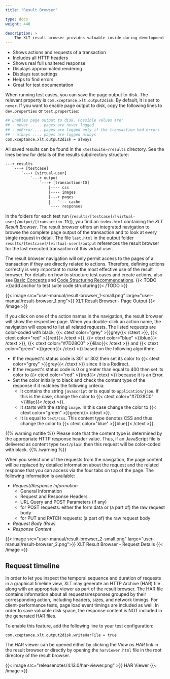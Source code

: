 ```yaml
---
title: "Result Browser"

type: docs
weight: 440

description: >
    The XLT result browser provides valuable inside during development as well as during load test execution and evaluation.
---
```


- Shows actions and requests of a transaction
- Includes all HTTP headers
- Shows real full unaltered response
- Displays approximated rendering
- Displays test settings
- Helps to find errors
- Great for test documentation

When running test cases, you can save the page output to disk. The relevant property is `com.xceptance.xlt.output2disk`. By default, it is set to `never`. If you want to enable page output to disk, copy the following lines to `dev.properties` or `test.properties`:

```bash
## Enables page output to disk. Possible values are:
## - never ..... pages are never logged
## - onError ... pages are logged only if the transaction had errors
## - always .... pages are logged always
com.xceptance.xlt.output2disk = always
```

All saved results can be found in the `<testsuite>/results` directory. See the lines below for details of the results subdirectory structure:

```txt
---+ results
   `---+ [testcase]
       `---+ [virtual-user]
           `---+ output
               `---+ [transaction-ID]
                   |---- css
                   |---- images
                   |---+ pages
                   |   `--- cache
                   `---- responses
```

In the folders for each test run (`results/[testcase]/[virtual-user]/output/[transaction-ID]`), you find an `index.html` containing the _XLT Result Browser_. The result browser offers an integrated navigation to browse the complete page output of the transaction and to look at every single request in detail. The file `last.html` in the output folder `results/[testcase]/[virtual-user]/output` references the result browser for the last executed transaction of this virtual user.

The result browser navigation will only permit access to the pages of a transaction if they are directly related to actions. Therefore, defining actions correctly is very important to make the most effective use of the result browser. For details on how to structure test cases and create actions, also see [Basic Concepts](../030-concepts) and [Code Structuring Recommendations](../450-test-suites/#). {{< TODO >}}add anchor to test suite code structuring{{< /TODO >}}

{{< image src="user-manual/result-browser_1-small.png" large="user-manual/result-browser_1.png">}}
XLT Result Browser - Page Output
{{< /image >}}

If you click on one of the action names in the navigation, the result browser will show the respective page. When you double-click an action name, the navigation will expand to list all related requests. The listed requests are color-coded with black, {{< ctext color="grey" >}}grey{{< /ctext >}}, {{< ctext color="red" >}}red{{< /ctext >}}, {{< ctext color="blue" >}}blue{{< /ctext >}}, {{< ctext color="#7D28C0" >}}lilac{{< /ctext >}} and {{< ctext color="green" >}}green{{< /ctext >}} based on the following algorithm:

* If the request's status code is 301 or 302 then set its color to {{< ctext color="grey" >}}grey{{< /ctext >}} since it is a Redirect.
* If the request's status code is 0 or greater than equal to 400 then set its color to {{< ctext color="red" >}}red{{< /ctext >}} because it is an Error.
* Set the color initially to black and check the content type of the response if it matches the following criteria:
	* It contains the string `javascript` or is equal to `application/json`. If this is the case, change the color to {{< ctext color="#7D28C0" >}}lilac{{< /ctext >}}.
	* It starts with the string `image`. In this case change the color to {{< ctext color="green" >}}green{{< /ctext >}}.
	* It is equal to `text/css`. This content type denotes CSS and thus change the color to {{< ctext color="blue" >}}blue{{< /ctext >}}.

{{% warning notitle %}}
Please note that the content type is determined by the appropriate HTTP response header value. Thus, if an JavaScript file is delivered as content type `text/plain` then this request will be color-coded with black.
{{% /warning %}}

When you select one of the requests from the navigation, the page content will be replaced by detailed information about the request and the related response that you can access via the four tabs on top of the page. The following information is available:

* *Request/Response Information*
	* General Information
	* Request and Response Headers
	* URL Query and POST Parameters (if any)
	* for POST requests: either the form data or (a part of) the raw request body
	* for PUT and PATCH requests: (a part of) the raw request body
* *Request Body (Raw)*
* *Response Content*

{{< image src="user-manual/result-browser_2-small.png" large="user-manual/result-browser_2.png">}}
XLT Result Browser - Request Details
{{< /image >}}

## Request timeline
In order to let you inspect the temporal sequence
and duration of requests in a graphical timeline view, XLT may
generate an HTTP Archive (HAR) file along with an appropriate viewer as
part of the result browser. The HAR file contains information about all
requests/responses grouped by their corresponding action, including
headers, sizes, and network timings. For client-performance tests, page
load event timings are included as well. In order to save valuable disk
space, the response content is NOT included in the generated HAR files.

To enable this feature, add the following line to your test
configuration:

```
com.xceptance.xlt.output2disk.writeHarFile = true
```

The HAR viewer can be opened either by clicking the *View as HAR* link
in the result browser or directly by opening the `harviewer.html` file
in the root directory of the result browser.

{{< image src="releasenotes/4.13.0/har-viewer.png" >}}
HAR Viewer
{{< /image >}}